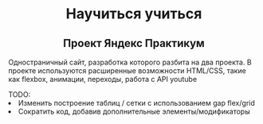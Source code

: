 <h1 align="center">Научиться учиться</h1>
<h2 align="center">Проект Яндекс Практикум</h2>

<p>Одностраничный сайт, разработка которого разбита на два проекта. В проекте используются расширенные возможности HTML/CSS, такие как flexbox, анимации, переходы, работа с API youtube</p>
TODO:
<li>Изменить построение таблиц / сетки с использованием gap flex/grid</li>
<li>Сократить код, добавив дополнительные элементы/модификаторы</li>
